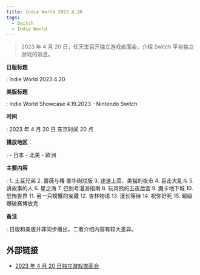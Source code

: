 ```yaml
---
title: Indie World 2023.4.20
tags:
  - Switch
  - Indie World
---
```


> 2023 年 4 月 20 日，任天堂召开独立游戏直面会，介绍 Switch 平台独立游戏的消息。

**日版标题**

:	Indie World 2023.4.20

**美版标题**

:	Indie World Showcase 4.19.2023 - Nintendo Switch

**时间**

:	2023 年 4 月 20 日 东京时间 20 点

**播放地区**：

:	- 日本
	- 北美
	- 欧洲

**主要内容**

:	1. 土豆兄弟
	2. 蔷薇与椿 豪华绚烂版
	3. 速速上菜、美猫的夜市
	4. 巨击大乱斗
	5. 讲故事的人
	6. 星之海
	7. 巴别号漫游指南
	8. 玩具熊的五夜后宫
	9. 魔卡地下城
	10. 恐怖世界
	11. 另一只螃蟹的宝藏
	12. 杏林物语
	13. 漫长等待
	14. 祝你好死
	15. 超级爆破赛博放克

**备注**

:	日版和美版并非同步播出，二者介绍内容有较大差异。

## 外部链接

- [2023 年 4 月 20 日独立游戏直面会](https://www.bilibili.com/video/BV1GV4y1f7JJ/)
